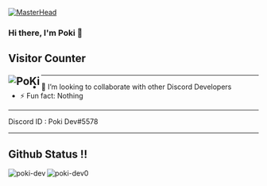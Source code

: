 [![MasterHead](https://media.discordapp.net/attachments/939338555254272040/941532420598018098/pokilogo_1.png?width=761&height=634)](https://github.com/Kermit-hastam)
### Hi there, I'm Poki 👋

## Visitor Counter <p><img align="left" src="https://profile-counter.glitch.me/poki-dev0/count.svg" alt="PoKi" /></p>






---

- 👯 I’m looking to collaborate with other Discord Developers
- ⚡ Fun fact: Nothing
---


 Discord ID : Poki Dev#5578


---
## Github Status !!
<p><img align="left" src="https://github-readme-stats.vercel.app/api/top-langs?username=poki-dev0&show_icons=true&locale=en&layout=compact" alt="poki-dev" /></p>
<p><img align="left" src="https://github-readme-stats.vercel.app/api?username=poki-dev0&show_icons=true&locale=en" alt="poki-dev0" /></p>









[instagram]: https://instagram.com/kermit_xaro
[soundcloud]: https://soundcloud.com/user-618298858
